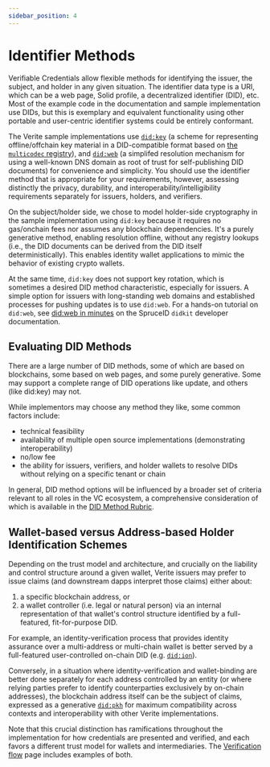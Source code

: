 ```yaml
---
sidebar_position: 4
---
```


# Identifier Methods

Verifiable Credentials allow flexible methods for identifying the issuer, the subject, and holder in any given situation. The identifier data type is a URI, which can be a web page, Solid profile, a decentralized identifier (DID), etc. Most of the example code in the documentation and sample implementation use DIDs, but this is exemplary and equivalent functionality using other portable and user-centric identifier systems could be entirely conformant.

The Verite sample implementations use [`did:key`](https://w3c-ccg.github.io/did-method-key/) (a scheme for representing offline/offchain key material in a DID-compatible format based on [the `multicodec` registry](https://github.com/multiformats/multicodec/blob/master/table.csv)), and [`did:web`](https://w3c-ccg.github.io/did-method-web/) (a simplifed resolution mechanism for using a well-known DNS domain as root of trust for self-publishing DID documents) for convenience and simplicity.  You should use the identifier method that is appropriate for your requirements, however, assessing distinctly the privacy, durability, and interoperability/intelligibility requirements separately for issuers, holders, and verifiers.

On the subject/holder side, we chose to model holder-side cryptography in the sample implementation using `did:key` because it requires no gas/onchain fees nor assumes any blockchain dependencies. It's a purely generative method, enabling resolution offline, without any registry lookups (i.e., the DID documents can be derived from the DID itself deterministically). This enables identity wallet applications to mimic the behavior of existing crypto wallets.

At the same time, `did:key` does not support key rotation, which is sometimes a desired DID method characteristic, especially for issuers. A simple option for issuers with long-standing web domains and established processes for pushing updates is to use `did:web`.  For a hands-on tutorial on `did:web`, see [did:web in minutes](https://www.spruceid.dev/didkit/didkit-examples/did-web-in-minutes) on the SpruceID `didkit` developer documentation.

## Evaluating DID Methods

There are a large number of DID methods, some of which are based on blockchains, some based on web pages, and some purely generative. Some may support a complete range of DID operations like update, and others (like did:key) may not.

While implementors may choose any method they like, some common factors include:

- technical feasibility
- availability of multiple open source implementations (demonstrating interoperability)
- no/low fee
- the ability for issuers, verifiers, and holder wallets to resolve DIDs without relying on a specific tenant or chain

In general, DID method options will be influenced by a broader set of criteria relevant to all roles in the VC ecosystem, a comprehensive consideration of which is available in the [DID Method Rubric](https://w3c.github.io/did-rubric).

## Wallet-based versus Address-based Holder Identification Schemes

Depending on the trust model and architecture, and crucially on the liability and control structure around a given wallet, Verite issuers may prefer to issue claims (and downstream dapps interpret those claims) either about:
1. a specific blockchain address, or 
2. a wallet controller (i.e. legal or natural person) via an internal representation of that wallet's control structure identified by a full-featured, fit-for-purpose DID. 

For example, an identity-verification process that provides identity assurance over a multi-address or multi-chain wallet is better served by a full-featured user-controlled on-chain DID (e.g. [`did:ion`](https://identity.foundation/ion/)).

Conversely, in a situation where identity-verification and wallet-binding are better done separately for each address controlled by an entity (or where relying parties prefer to identify counterparties exclusively by on-chain addresses), the blockchain address itself can be the subject of claims, expressed as a generative [`did:pkh`](https://github.com/w3c-ccg/did-pkh/blob/main/did-pkh-method-draft.md) for maximum compatibility across contexts and interoperability with other Verite implementations.

Note that this crucial distinction has ramifications throughout the implementation for how credentials are presented and verified, and each favors a different trust model for wallets and intermediaries.  The [Verification flow](https://verite.id/verite/patterns/verification-flow#verification-flow) page includes examples of both.